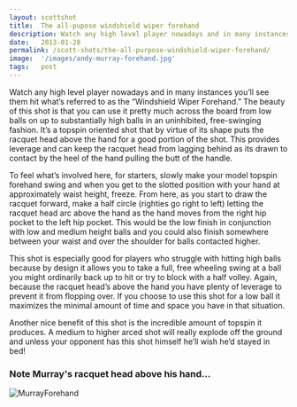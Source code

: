 ```yaml
---
layout: scottshot
title:  The all-pupose windshield wiper forehand
description: Watch any high level player nowadays and in many instances you’ll see them hit what’s referred to as the “Windshield Wiper Forehand”...
date:   2013-01-28
permalink: /scott-shots/the-all-purpose-windshield-wiper-forehand/
image:  '/images/andy-murray-forehand.jpg'
tags:   post
---
```


Watch any high level player nowadays and in many instances you’ll see them hit what’s referred to as the “Windshield Wiper Forehand.” The beauty of this shot is that you can use it pretty much across the board from low balls on up to substantially high balls in an uninhibited, free-swinging fashion. It’s a topspin oriented shot that by virtue of its shape puts the racquet head above the hand for a good portion of the shot. This provides leverage and can keep the racquet head from lagging behind as its drawn to contact by the heel of the hand pulling the butt of the handle.

To feel what’s involved here, for starters, slowly make your model topspin forehand swing and when you get to the slotted position with your hand at approximately waist height, freeze. From here, as you start to draw the racquet forward, make a half circle (righties go right to left) letting the racquet head arc above the hand as the hand moves from the right hip pocket to the left hip pocket. This would be the low finish in conjunction with low and medium height balls and you could also finish somewhere between your waist and over the shoulder for balls contacted higher.

This shot is especially good for players who struggle with hitting high balls because by design it allows you to take a full, free wheeling swing at a ball you might ordinarily back up to hit or try to block with a half volley. Again, because the racquet head’s above the hand you have plenty of leverage to prevent it from flopping over. If you choose to use this shot for a low ball it maximizes the minimal amount of time and space you have in that situation.

Another nice benefit of this shot is the incredible amount of topspin it produces. A medium to higher arced shot will really explode off the ground and unless your opponent has this shot himself he’ll wish he’d stayed in bed!

### Note Murray's racquet head above his hand...

![MurrayForehand]({{site.baseurl}}/images/murray_forehand.jpg#wide)
